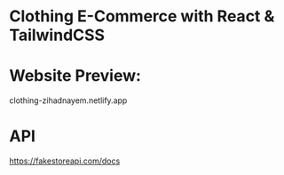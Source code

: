 # Clothing E-Commerce with React & TailwindCSS

# Website Preview:
clothing-zihadnayem.netlify.app

# API

https://fakestoreapi.com/docs
